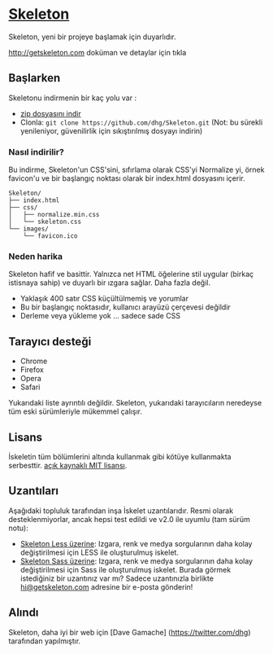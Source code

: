 # [Skeleton](http://getskeleton.com)
Skeleton, yeni bir projeye başlamak için duyarlıdır.

 <http://getskeleton.com> doküman ve detaylar için tıkla

## Başlarken

 Skeletonu indirmenin bir kaç yolu var :
- [zip dosyasını indir](https://github.com/dhg/Skeleton/releases/download/2.0.4/Skeleton-2.0.4.zip)
- Clonla: `git clone https://github.com/dhg/Skeleton.git` (Not: bu sürekli yenileniyor, güvenilirlik için sıkıştırılmış dosyayı indirin)

### Nasıl indirilir?

Bu indirme, Skeleton'un CSS'sini, sıfırlama olarak CSS'yi Normalize yi, örnek favicon'u ve bir başlangıç ​​noktası olarak bir index.html dosyasını içerir.



```
Skeleton/
├── index.html
├── css/
│   ├── normalize.min.css
│   └── skeleton.css
└── images/
    └── favicon.ico

```

### Neden harika

Skeleton hafif ve basittir. Yalnızca net HTML öğelerine stil uygular (birkaç istisnaya sahip) ve duyarlı bir ızgara sağlar. Daha fazla değil.
- Yaklaşık 400 satır CSS küçültülmemiş ve yorumlar
- Bu bir başlangıç ​​noktasıdır, kullanıcı arayüzü çerçevesi değildir
- Derleme veya yükleme yok ... sadece sade CSS


## Tarayıcı desteği

- Chrome 
- Firefox 
- Opera 
- Safari 

Yukarıdaki liste ayrıntılı değildir. Skeleton, yukarıdaki tarayıcıların neredeyse tüm eski sürümleriyle mükemmel çalışır.


## Lisans

İskeletin tüm bölümlerini altında kullanmak gibi kötüye kullanmakta serbesttir. [açık kaynaklı MIT lisansı](https://github.com/dhg/Skeleton/blob/master/LICENSE.md).


## Uzantıları

Aşağıdaki topluluk tarafından inşa İskelet uzantılarıdır. Resmi olarak desteklenmiyorlar, ancak hepsi test edildi ve v2.0 ile uyumlu (tam sürüm notu):
- [Skeleton Less üzerine](https://github.com/whatsnewsaes/Skeleton-less): Izgara, renk ve medya sorgularının daha kolay değiştirilmesi için LESS ile oluşturulmuş iskelet.
- [Skeleton Sass üzerine](https://github.com/whatsnewsaes/Skeleton-Sass): Izgara, renk ve medya sorgularının daha kolay değiştirilmesi için Sass ile oluşturulmuş iskelet. 
Burada görmek istediğiniz bir uzantınız var mı? Sadece uzantınızla birlikte hi@getskeleton.com adresine bir e-posta gönderin!


## Alındı

Skeleton, daha iyi bir web için [Dave Gamache] (https://twitter.com/dhg) tarafından yapılmıştır.


